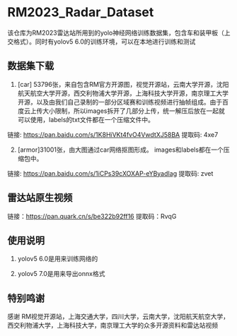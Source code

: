 # RM2023_Radar_Dataset
该仓库为RM2023雷达站所用到的yolo神经网络训练数据集，包含车和装甲板（上交格式）。同时有yolov5 6.0的训练环境，可以在本地进行训练和测试

## 数据集下载
1. [car] 53796张，来自包含RM官方开源图，视觉开源站，云南大学开源，沈阳航天航空大学开源，西交利物浦大学开源，上海科技大学开源，南京理工大学开源，以及由我们自己录制的一部分区域赛和训练视频进行抽帧组成。由于百度云上传大小限制，所以images拆开了几部分上传，统一解压后放在一起就可以使用，labels的txt文件都在一个压缩文件中。

链接: https://pan.baidu.com/s/1K8HiVKt4fvO4VwdtXJ58BA 提取码: 4xe7

2. [armor]31001张，由大图通过car网络抠图形成。
images和labels都在一个压缩包中。

链接: https://pan.baidu.com/s/1iCPs39cXOXAP-eYByadIag 提取码: zvet

## 雷达站原生视频
链接：https://pan.quark.cn/s/be322b92ff16  提取码：RvqG

## 使用说明

1. yolov5 6.0是用来训练网络的

2. yolov5 7.0是用来导出onnx格式


## 特别鸣谢
感谢 RM视觉开源站，上海交通大学，四川大学，云南大学，沈阳航天航空大学，西交利物浦大学，上海科技大学，南京理工大学的众多开源资料和雷达站视频

